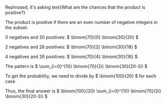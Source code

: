 Rephrased, it's asking text{What are the chances that the product is positive?}

The product is positive if there are an even number of negative integers in the subset.

0 negatives and 30 positives: $ \binom{70}{0} \binom{30}{20} $

2 negatives and 28 positives: $ \binom{70}{2} \binom{30}{18} $

4 negatives and 26 positives: $ \binom{70}{4} \binom{30}{16} $

The pattern is $ \sum\_{i=0}^{10} \binom{70}{2i} \binom{30}{20-2i} $

To get the probability, we need to divide by $ \binom{100}{20} $ for each case

Thus, the final answer is $ \binom{100}{20} \sum\_{i=0}^{10} \binom{70}{2i} \binom{30}{20-2i} $

